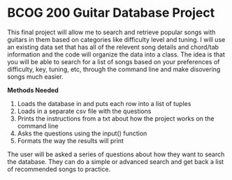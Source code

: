 # BCOG 200 Guitar Database Project

This final project will allow me to search and retrieve popular songs with guitars in them based on categories like difficulty level and tuning. I will use an existing data set that has all of the relevent song details and chord/tab information and the code will organize the data into a class. The idea is that you will be able to search for a list of songs based on your preferences of difficulty, key, tuning, etc, through the command line and make disovering songs much easier.

**Methods Needed**
1. Loads the database in and puts each row into a list of tuples
2. Loads in a separate csv file with the questions
3. Prints the instructions from a txt about how the project works on the command line
4. Asks the questions using the input() function
5. Formats the way the results will print

The user will be asked a series of questions about how they want to search the database. They can do a simple or advanced search and get back a list of recommended songs to practice.
